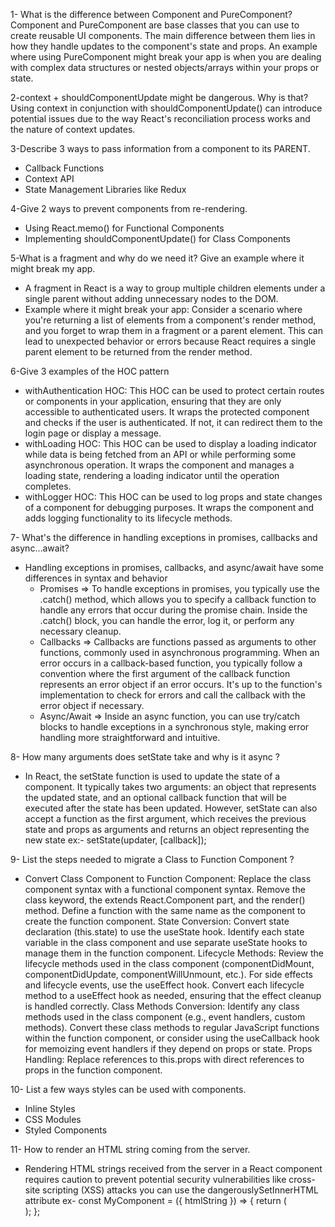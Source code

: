 1- What is the difference between Component and PureComponent?
Component and PureComponent are base classes that you can use to create reusable UI components. The main difference between them lies in how they handle updates to the component's state and props.
An example where using PureComponent might break your app is when you are dealing with complex data structures or nested objects/arrays within your props or state.

2-context + shouldComponentUpdate might be dangerous. Why is that?
Using context in conjunction with shouldComponentUpdate() can introduce potential issues due to the way React's reconciliation process works and the nature of context updates.

3-Describe 3 ways to pass information from a component to its PARENT.

- Callback Functions
- Context API
- State Management Libraries like Redux

4-Give 2 ways to prevent components from re-rendering.

- Using React.memo() for Functional Components
- Implementing shouldComponentUpdate() for Class Components

5-What is a fragment and why do we need it? Give an example where it might break my app.

- A fragment in React is a way to group multiple children elements under a single parent without adding unnecessary nodes to the DOM.
- Example where it might break your app:
  Consider a scenario where you're returning a list of elements from a component's render method, and you forget to wrap them in a fragment or a parent element. This can lead to unexpected behavior or errors because React requires a single parent element to be returned from the render method.

6-Give 3 examples of the HOC pattern

- withAuthentication HOC:
  This HOC can be used to protect certain routes or components in your application, ensuring that they are only accessible to authenticated users.
  It wraps the protected component and checks if the user is authenticated. If not, it can redirect them to the login page or display a message.
- withLoading HOC:
  This HOC can be used to display a loading indicator while data is being fetched from an API or while performing some asynchronous operation.
  It wraps the component and manages a loading state, rendering a loading indicator until the operation completes.
- withLogger HOC:
  This HOC can be used to log props and state changes of a component for debugging purposes.
  It wraps the component and adds logging functionality to its lifecycle methods.

7- What's the difference in handling exceptions in promises, callbacks and async…await?

- Handling exceptions in promises, callbacks, and async/await have some differences in syntax and behavior
  - Promises => To handle exceptions in promises, you typically use the .catch() method, which allows you to specify a callback function to handle any errors that occur during the promise chain.
    Inside the .catch() block, you can handle the error, log it, or perform any necessary cleanup.
  - Callbacks => Callbacks are functions passed as arguments to other functions, commonly used in asynchronous programming.
    When an error occurs in a callback-based function, you typically follow a convention where the first argument of the callback function represents an error object if an error occurs.
    It's up to the function's implementation to check for errors and call the callback with the error object if necessary.
  - Async/Await => Inside an async function, you can use try/catch blocks to handle exceptions in a synchronous style, making error handling more straightforward and intuitive.

8- How many arguments does setState take and why is it async ?

- In React, the setState function is used to update the state of a component. It typically takes two arguments: an object that represents the updated state, and an optional callback function that will be executed after the state has been updated. However, setState can also accept a function as the first argument, which receives the previous state and props as arguments and returns an object representing the new state
  ex:- setState(updater, [callback]);

9- List the steps needed to migrate a Class to Function Component ?

- Convert Class Component to Function Component:
  Replace the class component syntax with a functional component syntax. Remove the class keyword, the extends React.Component part, and the render() method.
  Define a function with the same name as the component to create the function component.
  State Conversion:
  Convert state declaration (this.state) to use the useState hook.
  Identify each state variable in the class component and use separate useState hooks to manage them in the function component.
  Lifecycle Methods:
  Review the lifecycle methods used in the class component (componentDidMount, componentDidUpdate, componentWillUnmount, etc.).
  For side effects and lifecycle events, use the useEffect hook.
  Convert each lifecycle method to a useEffect hook as needed, ensuring that the effect cleanup is handled correctly.
  Class Methods Conversion:
  Identify any class methods used in the class component (e.g., event handlers, custom methods).
  Convert these class methods to regular JavaScript functions within the function component, or consider using the useCallback hook for memoizing event handlers if they depend on props or state.
  Props Handling:
  Replace references to this.props with direct references to props in the function component.

10- List a few ways styles can be used with components.

- Inline Styles
- CSS Modules
- Styled Components

11- How to render an HTML string coming from the server.

- Rendering HTML strings received from the server in a React component requires caution to prevent potential security vulnerabilities like cross-site scripting (XSS) attacks you can use the dangerouslySetInnerHTML attribute
  ex- const MyComponent = ({ htmlString }) => {
  return (
  <div dangerouslySetInnerHTML={{ __html: htmlString }} />
  );
  };
